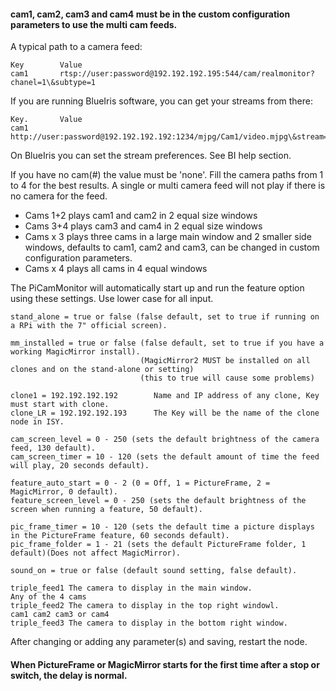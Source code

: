 #### cam1, cam2, cam3 and cam4 must be in the custom configuration parameters to use the multi cam feeds.

A typical path to a camera feed:

    Key        Value
    cam1       rtsp://user:password@192.192.192.195:544/cam/realmonitor?chanel=1\&subtype=1
    
If you are running BlueIris software, you can get your streams from there:

    Key.       Value
    cam1       http://user:password@192.192.192.192:1234/mjpg/Cam1/video.mjpg\&stream=2
    
On BlueIris you can set the stream preferences. See BI help section.   
    
If you have no cam(#) the value must be 'none'. Fill the camera paths from 1 to 4 for the best results. A single or multi camera feed will not play if there is no camera for the feed.

- Cams 1+2 plays cam1 and cam2 in 2 equal size windows
- Cams 3+4 plays cam3 and cam4 in 2 equal size windows
- Cams x 3 plays three cams in a large main window and 2 smaller side windows, defaults to cam1, cam2 and cam3, can be changed in custom configuration parameters.
- Cams x 4 plays all cams in 4 equal windows

The PiCamMonitor will automatically start up and run the feature option using these settings. Use lower case for all input.

    stand_alone = true or false (false default, set to true if running on a RPi with the 7" official screen).
    
    mm_installed = true or false (false default, set to true if you have a working MagicMirror install).
                                 (MagicMirror2 MUST be installed on all clones and on the stand-alone or setting)
                                 (this to true will cause some problems)
                                 
    clone1 = 192.192.192.192        Name and IP address of any clone, Key must start with clone.
    clone_LR = 192.192.192.193      The Key will be the name of the clone node in ISY.
    
    cam_screen_level = 0 - 250 (sets the default brightness of the camera feed, 130 default).
    cam_screen_timer = 10 - 120 (sets the default amount of time the feed will play, 20 seconds default).
    
    feature_auto_start = 0 - 2 (0 = Off, 1 = PictureFrame, 2 = MagicMirror, 0 default).
    feature_screen_level = 0 - 250 (sets the default brightness of the screen when running a feature, 50 default).
    
    pic_frame_timer = 10 - 120 (sets the default time a picture displays in the PictureFrame feature, 60 seconds default).
    pic_frame_folder = 1 - 21 (sets the default PictureFrame folder, 1 default)(Does not affect MagicMirror).
    
    sound_on = true or false (default sound setting, false default).
    
    triple_feed1 The camera to display in the main window.                Any of the 4 cams
    triple_feed2 The camera to display in the top right windowl.       cam1 cam2 cam3 or cam4
    triple_feed3 The camera to display in the bottom right window. 

After changing or adding any parameter(s) and saving, restart the node.

#### When PictureFrame or MagicMirror starts for the first time after a stop or switch, the delay is normal.
